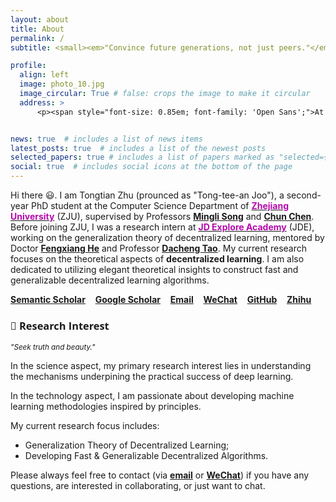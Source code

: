 ```yaml
---
layout: about
title: About
permalink: /
subtitle: <small><em>"Convince future generations, not just peers."</em></small>

profile:
  align: left
  image: photo_10.jpg
  image_circular: True # false: crops the image to make it circular
  address: >
      <p><span style="font-size: 0.85em; font-family: 'Open Sans';">At the gorgeous <a href='https://en.wikipedia.org/wiki/West_Lake'>Westlake</a>, <a href='https://en.wikipedia.org/wiki/Hangzhou'>Hangzhou</a></span></p>


news: true  # includes a list of news items
latest_posts: true  # includes a list of the newest posts
selected_papers: true # includes a list of papers marked as "selected={true}"
social: true  # includes social icons at the bottom of the page
---
```


Hi there 😃. I am Tongtian Zhu (prounced as "Tong-tee-an Joo"), a second-year PhD student at the Computer Science Department of [<span style="font-weight: bold; color: #B509AC;">Zhejiang University</span>](https://www.zju.edu.cn/english/) (ZJU), supervised by Professors [**Mingli Song**](https://person.zju.edu.cn/en/msong) and [**Chun Chen**](https://person.zju.edu.cn/en/0082004). <!-- I earned my B.S. degree in Mathematical Science from CUMTB, as well as my B.Econ. degree in Economics (double degree) from [<span style="font-weight: bold; color: #B509AC;">Peking University</span>](https://english.pku.edu.cn/) (PKU) in 2021. --> 
Before joining ZJU, I was a research intern at [<span style="font-weight: bold; color: #B509AC;">JD Explore Academy</span>](https://corporate.jd.com/) (JDE), working on the generalization theory of decentralized learning,  mentored by Doctor [**Fengxiang He**](https://fengxianghe.github.io/) and Professor [**Dacheng Tao**](https://www.sydney.edu.au/engineering/about/our-people/academic-staff/dacheng-tao.html).
My current research focuses on the theoretical aspects of **decentralized learning**. I am also dedicated to utilizing elegant theoretical insights to construct fast and generalizable decentralized learning algorithms. 

<i class="fas fa-book"></i> [**Semantic Scholar**](https://www.semanticscholar.org/author/Tongtian-Zhu/2173757802) &nbsp;&nbsp; <i class="ai ai-google-scholar"></i> [**Google Scholar**](https://scholar.google.com/citations?user=QvBDUsIAAAAJ&hl=en) &nbsp;&nbsp; <!--<i class="fa fa-twitter"></i> [**Twitter**](https://twitter.com/Raiden13238619/) &nbsp;&nbsp;--> <i class="fa fa-envelope"></i> [**Email**](mailto:raiden@zju.edu.cn) &nbsp;&nbsp; <i class="fa fa-weixin"></i> [**WeChat**](https://raw.githubusercontent.com/Raiden-Zhu/Raiden-Zhu.github.io/master/assets/img/WeChat_QR_code.jpg) &nbsp;&nbsp;  <i class="fa fa-github"></i> [**GitHub**](https://github.com/Raiden-Zhu) &nbsp;&nbsp; <i class="fab fa-zhihu"></i> [**Zhihu**](https://www.zhihu.com/people/you-li-70-94) 

<!-- <br/><br/> -->

### <span style="font-family: 'Open Sans'; font-weight: bold;">🦄 Research Interest</span>

<small><em>"Seek truth and beauty."</em></small>

In the science aspect, my primary research interest lies in understanding the mechanisms underpining the practical success of deep learning. 
<!-- My ultimate goal is to understand the emergence of intelligence (both machine intelligence and biological intelligence). -->
In the technology aspect, I am passionate about developing machine learning methodologies inspired by principles. 

My current research focus includes:
- Generalization Theory of Decentralized Learning;
- Developing Fast & Generalizable Decentralized Algorithms.

Please always feel free to contact (via [**email**](mailto:raiden@zju.edu.cn) or [**WeChat**](https://raw.githubusercontent.com/Raiden-Zhu/Raiden-Zhu.github.io/master/assets/img/WeChat_QR_code.jpg)) if you have any questions, are interested in collaborating, or just want to chat.  <!-- For regular updates and insights, feel free to follow my [**Twitter**](https://twitter.com/Raiden13238619) as well. -->

<!-- Write your biography here. Tell the world about yourself. Link to your favorite [subreddit](http://reddit.com). You can put a picture in, too. The code is already in, just name your picture `prof_pic.jpg` and put it in the `img/` folder.

Put your address / P.O. box / other info right below your picture. You can also disable any these elements by editing `profile` property of the YAML header of your `_pages/about.md`. Edit `_bibliography/papers.bib` and Jekyll will render your [publications page](/al-folio/publications/) automatically.

Link to your social media connections, too. This theme is set up to use [Font Awesome icons](http://fortawesome.github.io/Font-Awesome/) and [Academicons](https://jpswalsh.github.io/academicons/), like the ones below. Add your Facebook, Twitter, LinkedIn, Google Scholar, or just disable all of them. -->
